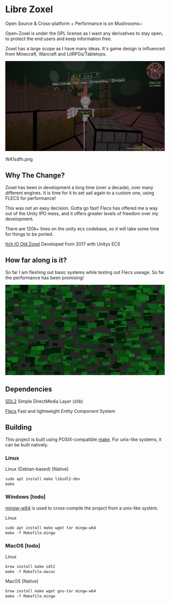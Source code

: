 # Libre Zoxel

Open Source & Cross-platform + Performance is on Mushrooms~

Open-Zoxel is under the GPL license as I want any derivatives to stay open, to protect the end users and keep information free.

Zoxel has a large scope as I have many ideas. It's game design is influenced from Minecraft, Warcraft and LitRPGs/Tabletops.

![Le Old Zoxel](/screenshots/KEyHna.png?raw=false "Le Old Zoxel")

W41sdfh.png
## Why The Change?

Zoxel has been in development a long time (over a decade), over many different engines. It is time for it to set sail again to a custom one, using FLECS for performance!

This was not an easy decision. Gotta go fast! Flecs has offered me a way out of the Unity IPO mess, and it offers greater levels of freedom over my development.

There are 120k+ lines on the unity ecs codebase, so it will take some time for things to be ported.

[Itch IO Old Zoxel](https://deus0.itch.io/zoxel) Developed from 2017 with Unitys ECS

## How far along is it?

So far I am fleshing out basic systems while testing out Flecs useage. So far the performance has been promising!

![El Libre Zoxel](/screenshots/W41sdfh.png?raw=false "El Libre Zoxel")

## Dependencies

[SDL2](https://www.libsdl.org/index.php) Simple DirectMedia Layer (zlib)

[Flecs](https://github.com/SanderMertens/flecs) Fast and lightweight Entity Component System

## Building
This project is built using POSIX-compatible [make](https://pubs.opengroup.org/onlinepubs/009695399/utilities/make.html).
For unix-like systems, it can be built natively.

### Linux

Linux (Debian-based) [Native]
```
sudo apt install make libsdl2-dev
make
```

### Windows [todo]

[mingw-w64](http://mingw-w64.org/doku.php) is used to cross-compile the project from a unix-like system.

Linux
```
sudo apt install make wget tar mingw-w64
make -f Makefile.mingw
```


### MacOS [todo]

Linux
```
brew install make sdl2
make -f Makefile.macos
```

MacOS [Native]
```
brew install make wget gnu-tar mingw-w64
make -f Makefile.mingw
```